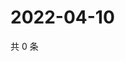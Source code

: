 # 2022-04-10

共 0 条

<!-- BEGIN WEIBO -->
<!-- 最后更新时间 Sun Apr 10 2022 19:13:13 GMT+0800 (China Standard Time) -->

<!-- END WEIBO -->
